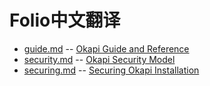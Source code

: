# Folio中文翻译

* [guide.md](./guide.md) -- [Okapi Guide and Reference](https://github.com/folio-org/okapi/blob/master/doc/guide.md)
* [security.md](./security.md) -- [Okapi Security Model](https://github.com/folio-org/okapi/blob/master/doc/security.md)
* [securing.md](./securing.md) -- [Securing Okapi Installation](https://github.com/folio-org/okapi/blob/master/doc/securing.md)

